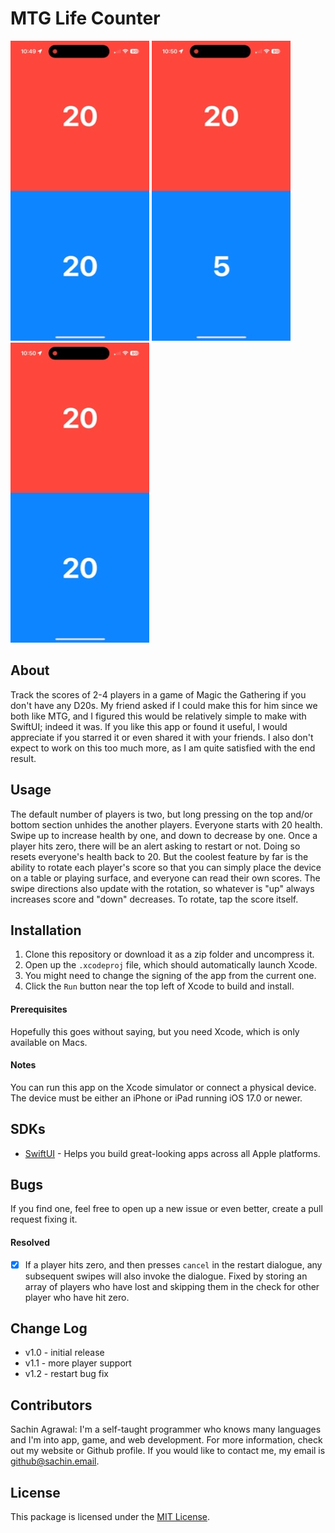 # MTG Life Counter

![demo1](demo1.gif)
![demo2](demo2.gif)
![demo3](demo3.gif)

## About
Track the scores of 2-4 players in a game of Magic the Gathering if you don't have any D20s. My friend asked if I could make this for him since we both like MTG, and I figured this would be relatively simple to make with SwiftUI; indeed it was. If you like this app or found it useful, I would appreciate if you starred it or even shared it with your friends. I also don't expect to work on this too much more, as I am quite satisfied with the end result.

## Usage
The default number of players is two, but long pressing on the top and/or bottom section unhides the another players. Everyone starts with 20 health. Swipe up to increase health by one, and down to decrease by one. Once a player hits zero, there will be an alert asking to restart or not. Doing so resets everyone's health back to 20. But the coolest feature by far is the ability to rotate each player's score so that you can simply place the device on a table or playing surface, and everyone can read their own scores. The swipe directions also update with the rotation, so whatever is "up" always increases score and "down" decreases. To rotate, tap the score itself.

## Installation
1. Clone this repository or download it as a zip folder and uncompress it.
2. Open up the `.xcodeproj` file, which should automatically launch Xcode.
3. You might need to change the signing of the app from the current one.
4. Click the `Run` button near the top left of Xcode to build and install.

#### Prerequisites
Hopefully this goes without saying, but you need Xcode, which is only available on Macs.

#### Notes
You can run this app on the Xcode simulator or connect a physical device. <br>
The device must be either an iPhone or iPad running iOS 17.0 or newer. <br>

## SDKs
* [SwiftUI](https://developer.apple.com/xcode/swiftui/) - Helps you build great-looking apps across all Apple platforms.

## Bugs
If you find one, feel free to open up a new issue or even better, create a pull request fixing it. 

#### Resolved
- [x] If a player hits zero, and then presses `cancel` in the restart dialogue, any subsequent swipes will also invoke the dialogue. Fixed by storing an array of players who have lost and skipping them in the check for other player who have hit zero.

## Change Log
* v1.0 - initial release
* v1.1 - more player support
* v1.2 - restart bug fix

## Contributors
Sachin Agrawal: I'm a self-taught programmer who knows many languages and I'm into app, game, and web development. For more information, check out my website or Github profile. If you would like to contact me, my email is [github@sachin.email](mailto:github@sachin.email).

## License
This package is licensed under the [MIT License](LICENSE.txt).
